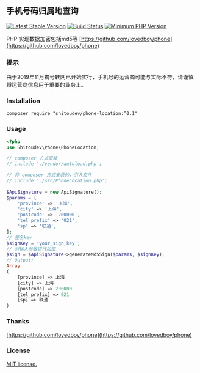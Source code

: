 ## 手机号码归属地查询
[![Latest Stable Version](https://img.shields.io/packagist/v/shitoudev/phone-location.svg)](https://packagist.org/packages/shitoudev/phone-location)
[![Build Status](https://travis-ci.org/shitoudev/phone-location.svg?style=flat-square&branch=master)](https://travis-ci.org/shitoudev/phone-location)
[![Minimum PHP Version](https://img.shields.io/badge/php-%3E%3D%205.6-8892BF.svg)](https://php.net/)


PHP 实现数据加密包括md5等 [https://github.com/lovedboy/phone](https://github.com/lovedboy/phone)

### 提示
由于2019年11月携号转网已开始实行，手机号的运营商可能与实际不符，请谨慎将运营商信息用于重要的业务上。

### Installation
```
composer require "shitoudev/phone-location:^0.1"
```

### Usage
```php
<?php
use Shitoudev\Phone\PhoneLocation;

// composer 方式安装
// include './vendor/autoload.php';

// 非 composer 方式安装的，引入文件
// include './src/PhoneLocation.php';
	
$ApiSignature = new ApiSignature();
$params = [
    'province' => '上海',
    'city' => '上海',
    'postcode' => '200000',
    'tel_prefix' => '021',
    'sp' => '联通',
];
// 签名key
$signKey = 'your_sign_key';
// 对输入参数进行加密
$sign = $ApiSignature->generateMd5Sign($params, $signKey);
// Output;
Array
(
    [province] => 上海
    [city] => 上海
    [postcode] => 200000
    [tel_prefix] => 021
    [sp] => 联通
)
```

### Thanks
[https://github.com/lovedboy/phone](https://github.com/lovedboy/phone)

### License
[MIT license.](https://raw.githubusercontent.com/shitoudev/phone-location/master/LICENSE)